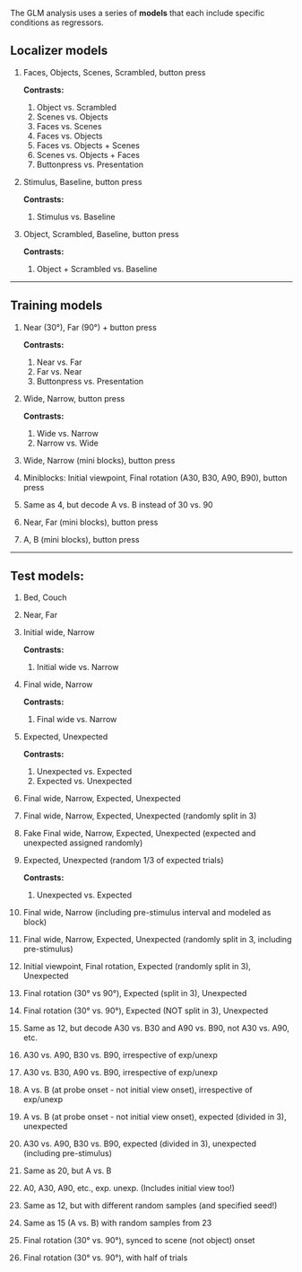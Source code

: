 The GLM analysis uses a series of **models** that each include specific conditions as regressors.

## Localizer models

1.	Faces, Objects, Scenes, Scrambled, button press
    
	**Contrasts:**
	1.	Object vs. Scrambled
	2.	Scenes vs. Objects
	3.	Faces vs. Scenes
	4.	Faces vs. Objects
	5.	Faces vs. Objects + Scenes
	6.	Scenes vs. Objects + Faces
	7.	Buttonpress vs. Presentation

2.	Stimulus, Baseline, button press
    
    **Contrasts:**
    1.	Stimulus vs. Baseline

3.	Object, Scrambled, Baseline, button press
    
    **Contrasts:**
	1.	Object + Scrambled vs. Baseline

___

## Training models


1.	Near (30°), Far (90°) + button press

	**Contrasts:**
	1.	Near vs. Far
	2.	Far vs. Near
	3.	Buttonpress vs. Presentation

2.	Wide, Narrow, button press

	**Contrasts:**
	1.	Wide vs. Narrow
	2.	Narrow vs. Wide

3.	Wide, Narrow (mini blocks), button press
4.	Miniblocks: Initial viewpoint, Final rotation (A30, B30, A90, B90), button press
5.	Same as 4, but decode A vs. B instead of 30 vs. 90
6.	Near, Far (mini blocks), button press
7.	A, B (mini blocks), button press

___

## Test models:
1.	Bed, Couch
2.	Near, Far
3.	Initial wide, Narrow

	**Contrasts:**
	1.	Initial wide vs. Narrow

4.	Final wide, Narrow

	**Contrasts:**
	1.	Final wide vs. Narrow
5.	Expected, Unexpected

	**Contrasts:**
	1.	Unexpected vs. Expected
	2.	Expected vs. Unexpected

6.	Final wide, Narrow, Expected, Unexpected

7.	Final wide, Narrow, Expected, Unexpected (randomly split in 3)

8.	Fake Final wide, Narrow, Expected, Unexpected (expected and unexpected assigned randomly)

9.	Expected, Unexpected (random 1/3 of expected trials)

	**Contrasts:**
	1.	Unexpected vs. Expected

10.	Final wide, Narrow (including pre-stimulus interval and modeled as block)

11.	Final wide, Narrow, Expected, Unexpected (randomly split in 3, including pre-stimulus)

12.	Initial viewpoint, Final rotation, Expected (randomly split in 3), Unexpected

13.	Final rotation (30° vs 90°), Expected (split in 3), Unexpected

14.	Final rotation (30° vs. 90°), Expected (NOT split in 3), Unexpected

15.	Same as 12, but decode A30 vs. B30 and A90 vs. B90, not A30 vs. A90, etc.

16.	A30 vs. A90, B30 vs. B90, irrespective of exp/unexp

17.	A30 vs. B30, A90 vs. B90, irrespective of exp/unexp

18.	A vs. B (at probe onset - not initial view onset), irrespective of exp/unexp

19.	A vs. B (at probe onset - not initial view onset), expected (divided in 3), unexpected

20.	A30 vs. A90, B30 vs. B90, expected (divided in 3), unexpected (including pre-stimulus)

21.	Same as 20, but A vs. B

22.	A0, A30, A90, etc., exp. unexp. (Includes initial view too!)

23.	Same as 12, but with different random samples (and specified seed!)

24.	Same as 15 (A vs. B) with random samples from 23

25.	Final rotation (30° vs. 90°), synced to scene (not object) onset

26.	Final rotation (30° vs. 90°), with half of trials


